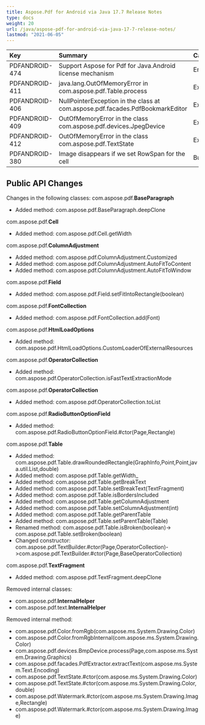 ```yaml
---
title: Aspose.Pdf for Android via Java 17.7 Release Notes
type: docs
weight: 20
url: /java/aspose-pdf-for-android-via-java-17-7-release-notes/
lastmod: "2021-06-05"
---
```


|**Key**|**Summary**|**Category**|
| :- | :- | :- |
|PDFANDROID-474|Support Aspose for Pdf for Java.Android license mechanism|Enhancement|
|PDFANDROID-411|java.lang.OutOfMemoryError in com.aspose.pdf.Table.process|Exception|
|PDFANDROID-406|NullPointerException in the class at com.aspose.pdf.facades.PdfBookmarkEditor|Exception|
|PDFANDROID-409|OutOfMemoryError in the class com.aspose.pdf.devices.JpegDevice|Exception|
|PDFANDROID-412|OutOfMemoryError in the class com.aspose.pdf.TextState|Exception|
|PDFANDROID-380|Image disappears if we set RowSpan for the cell|Bug|
## **Public API Changes**
Changes in the following classes:
com.aspose.pdf.**BaseParagraph**

- Added method: com.aspose.pdf.BaseParagraph.deepClone

com.aspose.pdf.**Cell**

- Added method: com.aspose.pdf.Cell.getWidth

com.aspose.pdf.**ColumnAdjustment**

- Added method: com.aspose.pdf.ColumnAdjustment.Customized
- Added method: com.aspose.pdf.ColumnAdjustment.AutoFitToContent
- Added method: com.aspose.pdf.ColumnAdjustment.AutoFitToWindow

com.aspose.pdf.**Field**

- Added method: com.aspose.pdf.Field.setFitIntoRectangle(boolean)

com.aspose.pdf.**FontCollection**

- Added method: com.aspose.pdf.FontCollection.add(Font)

com.aspose.pdf.**HtmlLoadOptions**

- Added method: com.aspose.pdf.HtmlLoadOptions.CustomLoaderOfExternalResources

com.aspose.pdf.**OperatorCollection**

- Added method: com.aspose.pdf.OperatorCollection.isFastTextExtractionMode

com.aspose.pdf.**OperatorCollection**

- Added method: com.aspose.pdf.OperatorCollection.toList

com.aspose.pdf.**RadioButtonOptionField**

- Added method: com.aspose.pdf.RadioButtonOptionField.#ctor(Page,Rectangle)

com.aspose.pdf.**Table**

- Added method: com.aspose.pdf.Table.drawRoundedRectangle(GraphInfo,Point,Point,java.util.List<Operator>,double)
- Added method: com.aspose.pdf.Table.getWidth_
- Added method: com.aspose.pdf.Table.getBreakText
- Added method: com.aspose.pdf.Table.setBreakText(TextFragment)
- Added method: com.aspose.pdf.Table.isBordersIncluded
- Added method: com.aspose.pdf.Table.getColumnAdjustment
- Added method: com.aspose.pdf.Table.setColumnAdjustment(int)
- Added method: com.aspose.pdf.Table.getParentTable
- Added method: com.aspose.pdf.Table.setParentTable(Table)
- Renamed method: com.aspose.pdf.Table.isBroken(boolean)-> com.aspose.pdf.Table.setBroken(boolean)
- Changed constructor: com.aspose.pdf.TextBuilder.#ctor(Page,OperatorCollection)->com.aspose.pdf.TextBuilder.#ctor(Page,BaseOperatorCollection)

com.aspose.pdf.**TextFragment**

- Added method: com.aspose.pdf.TextFragment.deepClone

Removed internal classes:

- com.aspose.pdf.**InternalHelper**
- com.aspose.pdf.text.**InternalHelper**

Removed internal method:

- com.aspose.pdf.Color.fromRgb(com.aspose.ms.System.Drawing.Color)
- com.aspose.pdf.Color.fromRgbInternal(com.aspose.ms.System.Drawing.Color)
- com.aspose.pdf.devices.BmpDevice.process(Page,com.aspose.ms.System.Drawing.Graphics)
- com.aspose.pdf.facades.PdfExtractor.extractText(com.aspose.ms.System.Text.Encoding)
- com.aspose.pdf.TextState.#ctor(com.aspose.ms.System.Drawing.Color)
- com.aspose.pdf.TextState.#ctor(com.aspose.ms.System.Drawing.Color,double)
- com.aspose.pdf.Watermark.#ctor(com.aspose.ms.System.Drawing.Image,Rectangle)
- com.aspose.pdf.Watermark.#ctor(com.aspose.ms.System.Drawing.Image)
